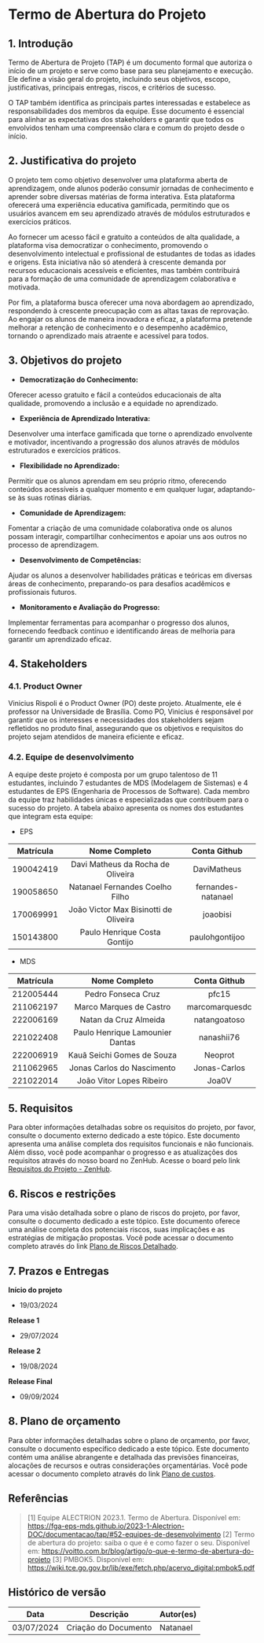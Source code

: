 # Termo de Abertura do Projeto

## 1. Introdução

Termo de Abertura de Projeto (TAP) é um documento formal que autoriza o início de um projeto e serve como base para seu planejamento e execução. Ele define a visão geral do projeto, incluindo seus objetivos, escopo, justificativas, principais entregas, riscos, e critérios de sucesso.

O TAP também identifica as principais partes interessadas e estabelece as responsabilidades dos membros da equipe. Esse documento é essencial para alinhar as expectativas dos stakeholders e garantir que todos os envolvidos tenham uma compreensão clara e comum do projeto desde o início.

## 2. Justificativa do projeto

O projeto tem como objetivo desenvolver uma plataforma aberta de aprendizagem, onde alunos poderão consumir jornadas de conhecimento e aprender sobre diversas matérias de forma interativa. Esta plataforma oferecerá uma experiência educativa gamificada, permitindo que os usuários avancem em seu aprendizado através de módulos estruturados e exercícios práticos.

Ao fornecer um acesso fácil e gratuito a conteúdos de alta qualidade, a plataforma visa democratizar o conhecimento, promovendo o desenvolvimento intelectual e profissional de estudantes de todas as idades e origens. Esta iniciativa não só atenderá à crescente demanda por recursos educacionais acessíveis e eficientes, mas também contribuirá para a formação de uma comunidade de aprendizagem colaborativa e motivada.

Por fim, a plataforma busca oferecer uma nova abordagem ao aprendizado, respondendo à crescente preocupação com as altas taxas de reprovação. Ao engajar os alunos de maneira inovadora e eficaz, a plataforma pretende melhorar a retenção de conhecimento e o desempenho acadêmico, tornando o aprendizado mais atraente e acessível para todos.

## 3. Objetivos do projeto

- **Democratização do Conhecimento:**

Oferecer acesso gratuito e fácil a conteúdos educacionais de alta qualidade, promovendo a inclusão e a equidade no aprendizado.

- **Experiência de Aprendizado Interativa:**

Desenvolver uma interface gamificada que torne o aprendizado envolvente e motivador, incentivando a progressão dos alunos através de módulos estruturados e exercícios práticos.

- **Flexibilidade no Aprendizado:**

Permitir que os alunos aprendam em seu próprio ritmo, oferecendo conteúdos acessíveis a qualquer momento e em qualquer lugar, adaptando-se às suas rotinas diárias.

- **Comunidade de Aprendizagem:**

Fomentar a criação de uma comunidade colaborativa onde os alunos possam interagir, compartilhar conhecimentos e apoiar uns aos outros no processo de aprendizagem.

- **Desenvolvimento de Competências:**

Ajudar os alunos a desenvolver habilidades práticas e teóricas em diversas áreas de conhecimento, preparando-os para desafios acadêmicos e profissionais futuros.

- **Monitoramento e Avaliação do Progresso:**

Implementar ferramentas para acompanhar o progresso dos alunos, fornecendo feedback contínuo e identificando áreas de melhoria para garantir um aprendizado eficaz.

## 4. Stakeholders

### 4.1. Product Owner

Vinicius Rispoli é o Product Owner (PO) deste projeto. Atualmente, ele é professor na Universidade de Brasília. Como PO, Vinicius é responsável por garantir que os interesses e necessidades dos stakeholders sejam refletidos no produto final, assegurando que os objetivos e requisitos do projeto sejam atendidos de maneira eficiente e eficaz.

### 4.2. Equipe de desenvolvimento

A equipe deste projeto é composta por um grupo talentoso de 11 estudantes, incluindo 7 estudantes de MDS (Modelagem de Sistemas) e 4 estudantes de EPS (Engenharia de Processos de Software). Cada membro da equipe traz habilidades únicas e especializadas que contribuem para o sucesso do projeto. A tabela abaixo apresenta os nomes dos estudantes que integram esta equipe:

- EPS

| Matrícula | Nome Completo | Conta Github |
|:---:|:---:|:---:|
| 190042419 | Davi Matheus da Rocha de Oliveira | DaviMatheus |
| 190058650 | Natanael Fernandes Coelho Filho | fernandes-natanael |
| 170069991 | João Victor Max Bisinotti de Oliveira | joaobisi |
| 150143800 | Paulo Henrique Costa Gontijo | paulohgontijoo |

- MDS

| Matrícula | Nome Completo | Conta Github |
|:---:|:---:|:---:|
| 212005444 | Pedro Fonseca Cruz | pfc15 |
| 211062197 | Marco Marques de Castro | marcomarquesdc |
| 222006169 | Natan da Cruz Almeida | natangoatoso |
| 221022408 | Paulo Henrique Lamounier Dantas | nanashii76 |
| 222006919 | Kauã Seichi Gomes de Souza | Neoprot |
| 211062965 | Jonas Carlos do Nascimento | Jonas-Carlos |
| 221022014 | João Vitor Lopes Ribeiro | Joa0V |

## 5. Requisitos

Para obter informações detalhadas sobre os requisitos do projeto, por favor, consulte o documento externo dedicado a este tópico. Este documento apresenta uma análise completa dos requisitos funcionais e não funcionais. Além disso, você pode acompanhar o progresso e as atualizações dos requisitos através do nosso board no ZenHub. Acesse o board pelo link [Requisitos do Projeto - ZenHub](https://github.com/fga-eps-mds/2024.1-CALCULUS-DOC#workspaces/calculus-workspace-6605b9932fae8206bbd7ac59/board).

## 6. Riscos e restrições

Para uma visão detalhada sobre o plano de riscos do projeto, por favor, consulte o documento dedicado a este tópico. Este documento oferece uma análise completa dos potenciais riscos, suas implicações e as estratégias de mitigação propostas. Você pode acessar o documento completo através do link [Plano de Riscos Detalhado](./../planos/planos_custos.md).

## 7. Prazos e Entregas

**Início do projeto**

- 19/03/2024

**Release 1**

- 29/07/2024

**Release 2**

- 19/08/2024

**Release Final**

- 09/09/2024

## 8. Plano de orçamento

Para obter informações detalhadas sobre o plano de orçamento, por favor, consulte o documento específico dedicado a este tópico. Este documento contém uma análise abrangente e detalhada das previsões financeiras, alocações de recursos e outras considerações orçamentárias. Você pode acessar o documento completo através do link [Plano de custos](./../planos/planos_custos.md).

## Referências

> [1] Equipe ALECTRION 2023.1. Termo de Abertura. Disponível em: https://fga-eps-mds.github.io/2023-1-Alectrion-DOC/documentacao/tap/#52-equipes-de-desenvolvimento
> [2] Termo de abertura do projeto: saiba o que é e como fazer o seu. Disponível em: https://voitto.com.br/blog/artigo/o-que-e-termo-de-abertura-do-projeto
> [3] PMBOK5. Disponível em: https://wiki.tce.go.gov.br/lib/exe/fetch.php/acervo_digital:pmbok5.pdf

##  Histórico de versão

|**Data**|**Descrição**|**Autor(es)**|
|--------|-------------|--------------|
|03/07/2024| Criação do Documento | Natanael |
